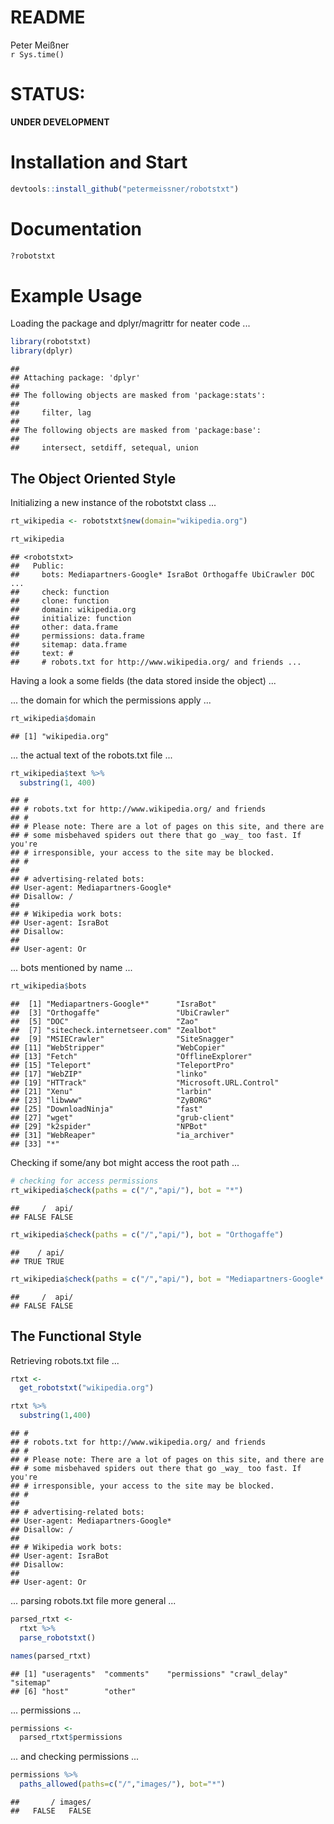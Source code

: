 # README
Peter Meißner  
`r Sys.time()`  

# STATUS: 

**UNDER DEVELOPMENT**





# Installation and Start


```r
devtools::install_github("petermeissner/robotstxt")
```



# Documentation


```r
?robotstxt
```

# Example Usage 

Loading the package and dplyr/magrittr for neater code  ... 


```r
library(robotstxt)
library(dplyr)
```

```
## 
## Attaching package: 'dplyr'
## 
## The following objects are masked from 'package:stats':
## 
##     filter, lag
## 
## The following objects are masked from 'package:base':
## 
##     intersect, setdiff, setequal, union
```

## The Object Oriented Style

Initializing a new instance of the robotstxt class ... 

```r
rt_wikipedia <- robotstxt$new(domain="wikipedia.org")

rt_wikipedia
```

```
## <robotstxt>
##   Public:
##     bots: Mediapartners-Google* IsraBot Orthogaffe UbiCrawler DOC  ...
##     check: function
##     clone: function
##     domain: wikipedia.org
##     initialize: function
##     other: data.frame
##     permissions: data.frame
##     sitemap: data.frame
##     text: #
##     # robots.txt for http://www.wikipedia.org/ and friends ...
```


Having a look a some fields (the data stored inside the object) ... 

... the domain for which the permissions apply ... 


```r
rt_wikipedia$domain
```

```
## [1] "wikipedia.org"
```

... the actual text of the robots.txt file ... 


```r
rt_wikipedia$text %>% 
  substring(1, 400) 
```

```
## #
## # robots.txt for http://www.wikipedia.org/ and friends
## #
## # Please note: There are a lot of pages on this site, and there are
## # some misbehaved spiders out there that go _way_ too fast. If you're
## # irresponsible, your access to the site may be blocked.
## #
## 
## # advertising-related bots:
## User-agent: Mediapartners-Google*
## Disallow: /
## 
## # Wikipedia work bots:
## User-agent: IsraBot
## Disallow:
## 
## User-agent: Or
```

... bots mentioned by name ...


```r
rt_wikipedia$bots
```

```
##  [1] "Mediapartners-Google*"      "IsraBot"                   
##  [3] "Orthogaffe"                 "UbiCrawler"                
##  [5] "DOC"                        "Zao"                       
##  [7] "sitecheck.internetseer.com" "Zealbot"                   
##  [9] "MSIECrawler"                "SiteSnagger"               
## [11] "WebStripper"                "WebCopier"                 
## [13] "Fetch"                      "OfflineExplorer"           
## [15] "Teleport"                   "TeleportPro"               
## [17] "WebZIP"                     "linko"                     
## [19] "HTTrack"                    "Microsoft.URL.Control"     
## [21] "Xenu"                       "larbin"                    
## [23] "libwww"                     "ZyBORG"                    
## [25] "DownloadNinja"              "fast"                      
## [27] "wget"                       "grub-client"               
## [29] "k2spider"                   "NPBot"                     
## [31] "WebReaper"                  "ia_archiver"               
## [33] "*"
```

Checking if some/any bot might access the root path ... 


```r
# checking for access permissions
rt_wikipedia$check(paths = c("/","api/"), bot = "*")
```

```
##     /  api/ 
## FALSE FALSE
```

```r
rt_wikipedia$check(paths = c("/","api/"), bot = "Orthogaffe")
```

```
##    / api/ 
## TRUE TRUE
```

```r
rt_wikipedia$check(paths = c("/","api/"), bot = "Mediapartners-Google*  ")
```

```
##     /  api/ 
## FALSE FALSE
```

## The Functional Style

Retrieving robots.txt file ... 


```r
rtxt <- 
  get_robotstxt("wikipedia.org") 

rtxt %>% 
  substring(1,400)
```

```
## #
## # robots.txt for http://www.wikipedia.org/ and friends
## #
## # Please note: There are a lot of pages on this site, and there are
## # some misbehaved spiders out there that go _way_ too fast. If you're
## # irresponsible, your access to the site may be blocked.
## #
## 
## # advertising-related bots:
## User-agent: Mediapartners-Google*
## Disallow: /
## 
## # Wikipedia work bots:
## User-agent: IsraBot
## Disallow:
## 
## User-agent: Or
```


... parsing robots.txt file more general ... 


```r
parsed_rtxt <- 
  rtxt %>% 
  parse_robotstxt() 

names(parsed_rtxt)
```

```
## [1] "useragents"  "comments"    "permissions" "crawl_delay" "sitemap"    
## [6] "host"        "other"
```

... permissions ... 


```r
permissions <- 
  parsed_rtxt$permissions
```


... and checking permissions ... 


```r
permissions %>% 
  paths_allowed(paths=c("/","images/"), bot="*")
```

```
##       / images/ 
##   FALSE   FALSE
```














